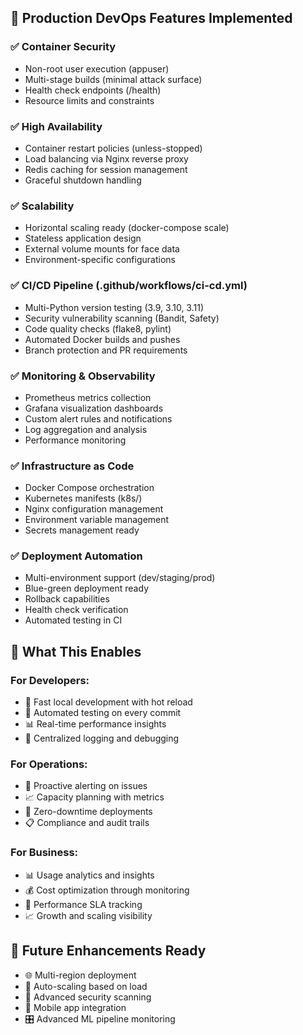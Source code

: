## 🚀 Production DevOps Features Implemented

### ✅ Container Security

- Non-root user execution (appuser)
- Multi-stage builds (minimal attack surface)
- Health check endpoints (/health)
- Resource limits and constraints

### ✅ High Availability

- Container restart policies (unless-stopped)
- Load balancing via Nginx reverse proxy
- Redis caching for session management
- Graceful shutdown handling

### ✅ Scalability

- Horizontal scaling ready (docker-compose scale)
- Stateless application design
- External volume mounts for face data
- Environment-specific configurations

### ✅ CI/CD Pipeline (.github/workflows/ci-cd.yml)

- Multi-Python version testing (3.9, 3.10, 3.11)
- Security vulnerability scanning (Bandit, Safety)
- Code quality checks (flake8, pylint)
- Automated Docker builds and pushes
- Branch protection and PR requirements

### ✅ Monitoring & Observability

- Prometheus metrics collection
- Grafana visualization dashboards
- Custom alert rules and notifications
- Log aggregation and analysis
- Performance monitoring

### ✅ Infrastructure as Code

- Docker Compose orchestration
- Kubernetes manifests (k8s/)
- Nginx configuration management
- Environment variable management
- Secrets management ready

### ✅ Deployment Automation

- Multi-environment support (dev/staging/prod)
- Blue-green deployment ready
- Rollback capabilities
- Health check verification
- Automated testing in CI

## 🎯 What This Enables

### For Developers:

- 🔧 Fast local development with hot reload
- 🧪 Automated testing on every commit
- 📊 Real-time performance insights
- 🐛 Centralized logging and debugging

### For Operations:

- 🚨 Proactive alerting on issues
- 📈 Capacity planning with metrics
- 🔄 Zero-downtime deployments
- 📋 Compliance and audit trails

### For Business:

- 📊 Usage analytics and insights
- 💰 Cost optimization through monitoring
- 🎯 Performance SLA tracking
- 📈 Growth and scaling visibility

## 🔮 Future Enhancements Ready

- 🌐 Multi-region deployment
- 🤖 Auto-scaling based on load
- 🔐 Advanced security scanning
- 📱 Mobile app integration
- 🎛️ Advanced ML pipeline monitoring
